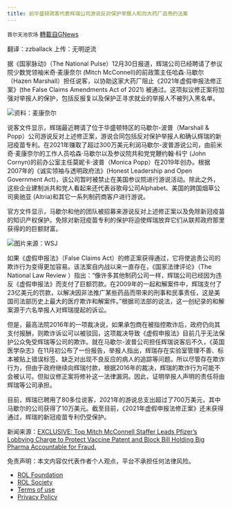 ```yaml
---
title: 前华盛顿政客代表辉瑞公司游说反对保护举报人和向大药厂追责的法案
---
```

`首尔天池农场` [轉載自GNews](https://gnews.org/zh-hans/1807521/)

翻译：zzballack
上传：无明逆流

据《国家脉动》（The National Pulse）12月30日报道，辉瑞公司已经聘请了参议院少数党领袖米奇·麦康奈尔 (Mitch McConnell)的前政策主任哈森·马歇尔（Hazen Marshall）担任说客，以协助这家大药厂阻止《2021年虚假申报法修正案》(the False Claims Amendments Act of 2021) 被通过。这项拟议修正案将加强对举报人的保护，包括反报复以及保护正寻求就业的举报人不被列入黑名单。

![](https://assets.gnews.org/wp-content/uploads/2021/12/What21-at-4.11.10-PM.jpeg)资料：麦康奈尔

说客文件显示，辉瑞最近聘请了位于华盛顿特区的马歇尔-波普（Marshall & Popp）公司游说反对上述修正案，游说合同包括反对保护举报人和确认辉瑞的新冠疫苗专利。在2021年赚取了超过300万美元利润马歇尔-波普游说公司，由前米奇·麦康奈尔的工作人员哈森·马歇尔以及参议院共和党党鞭约翰·科宁 (John Cornyn)的前办公室主任莫妮卡·波普（Monica Popp）在2019年创办。根据2007年的《诚实领袖与透明政府法》(Honest Leadership and Open Government Act)，该公司暂时被禁止在美国参议院进行游说活动。除此之外，这些企业建制派共和党人看起来还代表谷歌母公司Alphabet、美国的跨国烟草公司奥驰亚 (Altria)和其它一系列制药商客户进行游说。

官方文件显示，马歇尔和他的团队被招募来游说反对上述修正案以及免除新冠疫苗的知识产权保护。免除对新冠疫苗专利的保护将迫使辉瑞放弃它们从联邦政府那里获得的的巨额财富。

![](https://assets.gnews.org/wp-content/uploads/2021/12/WhatsApp-Im3300-PM.jpeg)图片来源：WSJ

如果《虚假申报法》（False Claims Act）的修正案获得通过，它将使追责公司的欺诈行为变得更加容易。该法案自内战以来一直存在，《国家法律评论》（The National Law Review ）指出：“像许多其他制药公司一样，辉瑞公司已经因为违反《虚假申报法》而支付了巨额罚款。在2009年的一起和解案件中，辉瑞支付了23亿美元的罚款，以解决因非法推广某些药品而带来的刑事和民事责任，这是美国司法部历史上最大的医疗欺诈和解案件。”根据司法部的说法，这一创纪录的和解案源于六名举报人对辉瑞提起的诉讼。

但是，最高法院2016年的一项裁决说，如果承包商在被指控欺诈后，政府仍向其支付报酬，则欺诈诉讼可以被驳回，这项裁决导致《虚假申报法》目前几乎无法保护公众免受辉瑞等公司的欺诈。就在马歇尔-波普公司担任辉瑞说客后不久，《英国医学杂志》在11月初公布了一份报告，举报人指出，辉瑞存在实验室管理不善、标本被贴上错误标签、缺乏对出现不良反应的病人的追踪等问题。所以尽管存在欺诈行为，但由于政府继续向辉瑞付款，根据2016年的裁决，辉瑞的欺诈行为可能不会被认可。但拟议修正案将修补这一法律漏洞。因此，证明举报人声明的责任将由辉瑞等公司承担。

目前，辉瑞已聘用了80多位说客，2021年的游说总支出超过了700万美元，其中马歇尔的公司获得了10万美元。截至目前，《2021年虚假申报法修正案》还未获得通过，辉瑞的新冠疫苗专利仍受保护。

新闻来源：[EXCLUSIVE: Top Mitch McConnell Staffer Leads Pfizer’s Lobbying Charge to Protect Vaccine Patent and Block Bill Holding Big Pharma Accountable for Fraud.](https://thenationalpulse.com/2021/12/30/exclusive-top-mitch-mcconnell-staffer-leads-pfizers-lobbying-charge-to-protect-vaccine-patent-and-block-bill-holding-big-pharma-accountable-for-fraud/)

 

免责声明：本文内容仅代表作者个人观点，平台不承担任何法律风险。

- [ROL Foundation](https://rolfoundation.org/)
- [ROL Society](https://rolsociety.org/)
- [Terms of use](https://gnews.org/terms-of-use-3/)
- [Privacy Policy](https://gnews.org/privacy-policy/)
